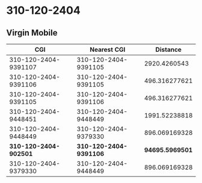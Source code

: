 # 310-120-2404
## Virgin Mobile


| CGI | Nearest CGI | Distance |
|-----|-------------|----------|
| 310-120-2404-9391107 | 310-120-2404-9391105 | 2920.4260543 |
| 310-120-2404-9391106 | 310-120-2404-9391105 | 496.316277621 |
| 310-120-2404-9391105 | 310-120-2404-9391106 | 496.316277621 |
| 310-120-2404-9448451 | 310-120-2404-9448449 | 1991.52238818 |
| 310-120-2404-9448449 | 310-120-2404-9379330 | 896.069169328 |
| **310-120-2404-902501** | **310-120-2404-9391106** | **94695.5969501** |
| 310-120-2404-9379330 | 310-120-2404-9448449 | 896.069169328 |
